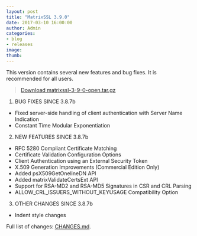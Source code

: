 ```yaml
---
layout: post
title: "MatrixSSL 3.9.0"
date: 2017-03-10 16:00:00
author: Admin
categories:
- blog
- releases
image:
thumb:
---
```

This version contains several new features and bug fixes. It is recommended for all users.

> <i class="fa fa-download"></i> [Download matrixssl-3-9-0-open.tar.gz](https://github.com/matrixssl/matrixssl/archive/3-9-0-open.tar.gz)

1. BUG FIXES SINCE 3.8.7b
 - Fixed server-side handling of client authentication with Server Name Indication
 - Constant Time Modular Exponentiation

2. NEW FEATURES SINCE 3.8.7b
 - RFC 5280 Compliant Certificate Matching
 - Certificate Validation Configuration Options
 - Client Authentication using an External Security Token
 - X.509 Generation Improvements (Commercial Edition Only)
 - Added psX509GetOnelineDN API
 - Added matrixValidateCertsExt API
 - Support for RSA-MD2 and RSA-MD5 Signatures in CSR and CRL Parsing
 - ALLOW_CRL_ISSUERS_WITHOUT_KEYUSAGE Compatibility Option

3. OTHER CHANGES SINCE 3.8.7b
 - Indent style changes

Full list of changes: [CHANGES.md](https://github.com/matrixssl/matrixssl/blob/master/CHANGES.md).

